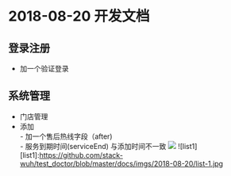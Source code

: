 2018-08-20 开发文档==================##  登录注册- 加一个验证登录## 系统管理- 门店管理	 - 添加	              	- 加一个售后热线字段（after)		    	- 服务到期时间(serviceEnd) 与添加时间不一致	<img  src="/imgs/2018-08-20/list-1.jpg" />	![list1][list1]:<https://github.com/stack-wuh/test_doctor/blob/master/docs/imgs/2018-08-20/list-1.jpg>